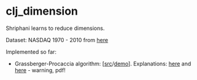 # clj_dimension

Shriphani learns to reduce dimensions.

Dataset: NASDAQ 1970 - 2010 from [here](http://www.infochimps.com/datasets/nasdaq-exchange-daily-1970-2010-open-close-high-low-and-volume/)

Implemented so far:

 * Grassberger-Procaccia algorithm: [[src](src/clj_dimension/estimation/correlation_integral.clj)/[demo](src/clj_dimension/estimation/demo.clj)]. Explanations: [here](http://www.scholarpedia.org/article/Grassberger-Procaccia_algorithm) and [here](http://research.microsoft.com/en-us/um/people/cburges/tech_reports/msr-tr-2009-2013.pdf) - warning, pdf!
